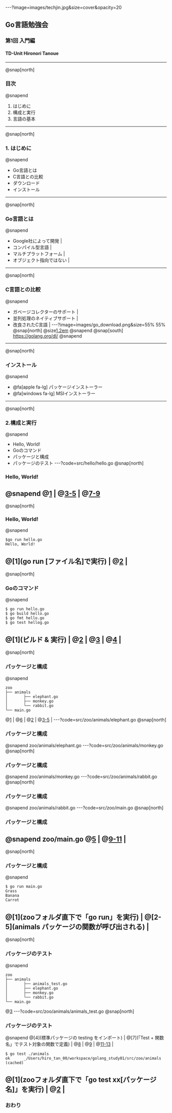 ---?image=images/techjin.jpg&size=cover&opacity=20
## Go言語勉強会
### 第1回 入門編
#### TD-Unit Hironori Tanoue
---
@snap[north]
### 目次
@snapend
1. はじめに
2. 構成と実行
3. 言語の基本
---
@snap[north]
### 1. はじめに
@snapend
- Go言語とは
- C言語との比較
- ダウンロード
- インストール
---
@snap[north]
### Go言語とは
@snapend
- Google社によって開発 |
- コンパイル型言語 |
- マルチプラットフォーム |
- オブジェクト指向ではない |
---
@snap[north]
### C言語との比較
@snapend
- ガベージコレクターのサポート |
- 並列処理のネイティブサポート |
- 改良されたC言語 |
---?image=images/go_download.png&size=55% 55%
@snap[north]
@size[1.2em](ダウンロード)
@snapend
@snap[south]
https://golang.org/dl/
@snapend
---
@snap[north]
### インストール
@snapend
- @fa[apple fa-lg] パッケージインストーラー
- @fa[windows fa-lg] MSIインストーラー
---
@snap[north]
### 2.構成と実行
@snapend
- Hello, World!
- Goのコマンド
- パッケージと構成
- パッケージのテスト
---?code=src/hello/hello.go
@snap[north]
### Hello, World!
@snapend
@[1](Goでは何らかのパッケージに属する必要がある) |
@[3-5](プログラムで使用するパッケージを指定) |
@[7-9](メイン処理はmain関数で定義)
---
@snap[north]
### Hello, World!
@snapend
```
$go run hello.go
Hello, World!
```
@[1](go run [ファイル名]で実行) |
@[2](実行結果の表示) |
---
@snap[north]
### Goのコマンド
@snapend
```
$ go run hello.go
$ go build hello.go
$ go fmt hello.go
$ go test hellog.go
```
@[1](ビルド & 実行) |
@[2](ビルドのみ) |
@[3](ソースコード整形) |
@[4](テストコード実行) |
---
@snap[north]
### パッケージと構成
@snapend
```
zoo  
├── animals  
│       ├── elephant.go  
│       ├── monkey.go  
│       └── rabbit.go  
└── main.go  
```
@[1](アプリケーションと同名のディレクトリ) |
@[6](直下にmainパッケージ定義用の「main.go」) |
@[2](独自に定義するパッケージのディレクトリを作成) |
@[3-5](独自定義したパッケージのソースファイルを配置) |
---?code=src/zoo/animals/elephant.go
@snap[north]
### パッケージと構成
@snapend
zoo/animals/elephant.go
---?code=src/zoo/animals/monkey.go
@snap[north]
### パッケージと構成
@snapend
zoo/animals/monkey.go
---?code=src/zoo/animals/rabbit.go
@snap[north]
### パッケージと構成
@snapend
zoo/animals/rabbit.go
---?code=src/zoo/main.go
@snap[north]
### パッケージと構成
@snapend
zoo/main.go
@[5](独自定義したパッケージをインポート) |
@[9-11]([パッケージ].[関数]で実行) |
---
@snap[north]
### パッケージと構成
@snapend
```
$ go run main.go  
Grass  
Banana  
Carrot  
```
@[1](zooフォルダ直下で「go run」を実行) |
@[2-5](animals パッケージの関数が呼び出される) |
---
@snap[north]
### パッケージのテスト
@snapend
```
zoo  
├── animals  
│       ├── animals_test.go  
│       ├── elephant.go  
│       ├── monkey.go  
│       └── rabbit.go  
└── main.go  
```
@[3](「[パッケージ名]_test.go」というファイルを追加) 
---?code=src/zoo/animals/animals_test.go
@snap[north]
### パッケージのテスト
@snapend
@[4](標準パッケージの testing をインポート) |
@[7](「Test + 関数名」でテスト対象の関数で定義) |
@[8](テスト結果の予想) |
@[9](テストの実行) |
@[11-13](テスト失敗時の例外出力) |
```
$ go test ./animals
ok      _/Users/hiro_tan_00/workspace/golang_study01/src/zoo/animals    (cached)
```
@[1](zooフォルダ直下で「go test xx[パッケージ名]」を実行) |
@[2](テスト結果が表示される) |
---
### おわり
